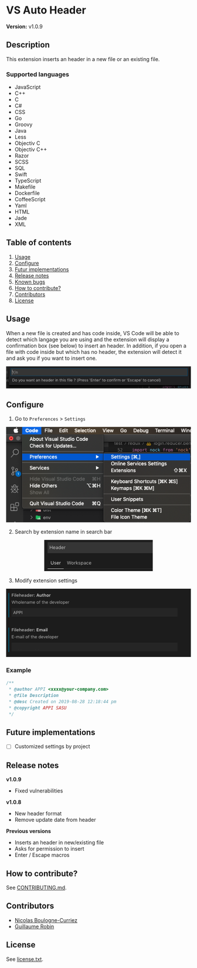# VS Auto Header

__Version:__ v1.0.9

## Description
This extension inserts an header in a new file or an existing file.

### Supported languages
- JavaScript
- C++
- C
- C#
- CSS
- Go
- Groovy
- Java
- Less
- Objectiv C
- Objectiv C++
- Razor
- SCSS
- SQL
- Swift
- TypeScript
- Makefile
- Dockerfile
- CoffeeScript
- Yaml
- HTML
- Jade
- XML

## Table of contents
1. [Usage](#usage)
2. [Configure](#configure)
3. [Futur implementations](#futur-implementations)
4. [Release notes](#release-notes)
5. [Known bugs](#known-bugs)
6. [How to contribute?](#how-to-contribute)
7. [Contributors](#contributors)
8. [License](#license)

## Usage

When a new file is created and has code inside, VS Code will be able to detect which langage you are using and the extension will display a confirmation box (see below) to insert an header. In addition, if you open a file with code inside but which has no header, the extension will detect it and ask you if you want to insert one.

<p align="center">
  <img src="/docs/img/confirmation.png" />
</p>

## Configure

1. Go to `Preferences` > `Settings`

<p align="center">
  <img src="/docs/img/preferences.png" />
</p>

2. Search by extension name in search bar

<p align="center">
  <img src="/docs/img/search.png" />
</p>

3. Modify extension settings

<p align="center">
  <img src="/docs/img/settings.png" />
</p>

### Example

```javascript
/**
 * @author APPI <xxxx@your-company.com>
 * @file Description
 * @desc Created on 2019-08-28 12:18:44 pm
 * @copyright APPI SASU
 */
```

## Future implementations

- [ ] Customized settings by project

## Release notes

__v1.0.9__

- Fixed vulnerabilities

__v1.0.8__

- New header format
- Remove update date from header

__Previous versions__

- Inserts an header in new/existing file
- Asks for permission to insert
- Enter / Escape macros

## How to contribute?
See [CONTRIBUTING.md](CONTRIBUTING.md).

## Contributors

- [Nicolas Boulogne-Curriez](https://github.com/iXtazia)
- [Guillaume Robin](https://github.com/cesumilo)

## License
See [license.txt](license.txt).
